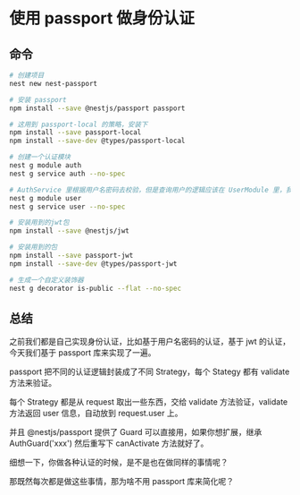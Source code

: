 # 使用 passport 做身份认证


## 命令
```bash
# 创建项目
nest new nest-passport

# 安装 passport
npm install --save @nestjs/passport passport

# 这用到 passport-local 的策略，安装下
npm install --save passport-local
npm install --save-dev @types/passport-local

# 创建一个认证模块
nest g module auth
nest g service auth --no-spec

# AuthService 里根据用户名密码去校验，但是查询用户的逻辑应该在 UserModule 里，我们写一下：
nest g module user
nest g service user --no-spec

# 安装用到的jwt包
npm install --save @nestjs/jwt

# 安装用到的包
npm install --save passport-jwt
npm install --save-dev @types/passport-jwt

# 生成一个自定义装饰器
nest g decorator is-public --flat --no-spec
```




## 总结
之前我们都是自己实现身份认证，比如基于用户名密码的认证，基于 jwt 的认证，今天我们基于 passport 库来实现了一遍。

passport 把不同的认证逻辑封装成了不同 Strategy，每个 Stategy 都有 validate 方法来验证。

每个 Strategy 都是从 request 取出一些东西，交给 validate 方法验证，validate 方法返回 user 信息，自动放到 request.user 上。

并且 @nestjs/passport 提供了 Guard 可以直接用，如果你想扩展，继承 AuthGuard('xxx') 然后重写下 canActivate 方法就好了。

细想一下，你做各种认证的时候，是不是也在做同样的事情呢？

那既然每次都是做这些事情，那为啥不用 passport 库来简化呢？
